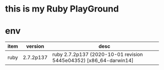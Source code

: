 # this is my Ruby PlayGround

# env

|item|version|desc|
|---|---|---|
|ruby| 2.7.2p137 | ruby 2.7.2p137 (2020-10-01 revision 5445e04352) [x86_64-darwin14]|

